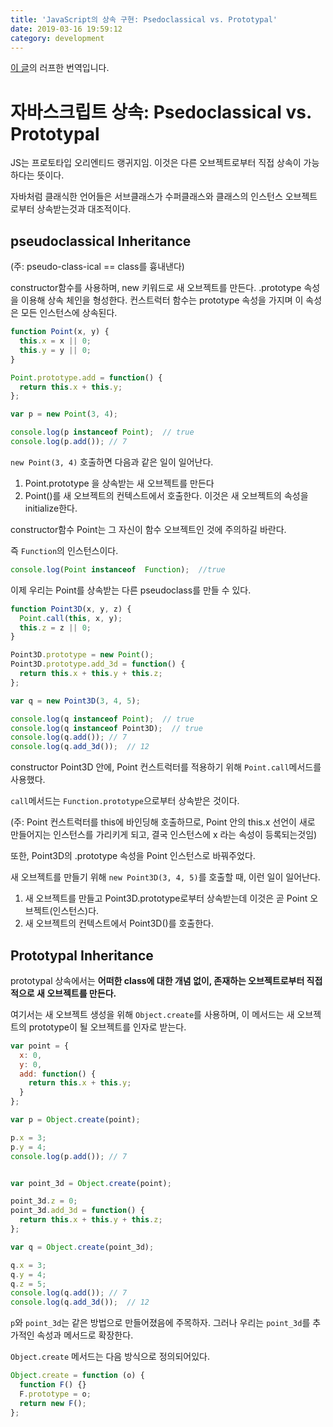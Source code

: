 ```yaml
---
title: 'JavaScript의 상속 구현: Psedoclassical vs. Prototypal'
date: 2019-03-16 19:59:12
category: development
---
```



[이 글](http://theoryapp.com/javascript-inheritance-pseudoclassical-vs-prototypal/)의 러프한 번역입니다.

  

# 자바스크립트 상속: Psedoclassical vs. Prototypal

  

JS는  프로토타입  오리엔티드  랭귀지임. 이것은  다른  오브젝트로부터  직접  상속이 가능하다는 뜻이다.

자바처럼 클래식한 언어들은 서브클래스가 수퍼클래스와 클래스의 인스턴스 오브젝트로부터 상속받는것과 대조적이다.

  

## pseudoclassical Inheritance

(주: pseudo-class-ical == class를 흉내낸다)

constructor함수를 사용하며, new 키워드로 새 오브젝트를 만든다. .prototype 속성을 이용해 상속 체인을 형성한다. 컨스트럭터 함수는 prototype 속성을 가지며 이 속성은 모든 인스턴스에 상속된다.

  

```javascript
function Point(x, y) {
  this.x = x || 0;
  this.y = y || 0;
}

Point.prototype.add = function() {
  return this.x + this.y;
};

var p = new Point(3, 4);

console.log(p instanceof Point);  // true
console.log(p.add()); // 7
```

`new Point(3, 4)` 호출하면 다음과 같은 일이 일어난다.

1. Point.prototype 을 상속받는 새 오브젝트를 만든다
2. Point()를 새 오브젝트의 컨텍스트에서 호출한다. 이것은 새 오브젝트의 속성을 initialize한다.

  

constructor함수 Point는 그 자신이 함수 오브젝트인 것에 주의하길 바란다.

즉 `Function`의 인스턴스이다.

  

```javascript
console.log(Point instanceof  Function);  //true
```

  

이제 우리는 Point를 상속받는 다른 pseudoclass를 만들 수 있다.

```javascript
function Point3D(x, y, z) {
  Point.call(this, x, y);
  this.z = z || 0;
}

Point3D.prototype = new Point();
Point3D.prototype.add_3d = function() {
  return this.x + this.y + this.z;
};

var q = new Point3D(3, 4, 5);

console.log(q instanceof Point);  // true
console.log(q instanceof Point3D);  // true
console.log(q.add()); // 7
console.log(q.add_3d());  // 12
```

  

constructor Point3D 안에, Point 컨스트럭터를 적용하기 위해 `Point.call`메서드를 사용했다.

`call`메서드는 `Function.prototype`으로부터 상속받은 것이다.

(주: Point 컨스트럭터를 this에 바인딩해 호출하므로, Point 안의 this.x 선언이 새로 만들어지는 인스턴스를 가리키게 되고, 결국 인스턴스에 x 라는 속성이 등록되는것임)

또한, Point3D의 .prototype 속성을 Point 인스턴스로 바꿔주었다.

  

새 오브젝트를 만들기 위해 `new Point3D(3, 4, 5)`를 호출할 때, 이런 일이 일어난다.

  

1. 새 오브젝트를 만들고 Point3D.prototype로부터 상속받는데 이것은 곧 Point 오브젝트(인스턴스)다.
2. 새 오브젝트의 컨텍스트에서 Point3D()를 호출한다.

  

## Prototypal Inheritance

  

prototypal 상속에서는 **어떠한 class에 대한 개념 없이, 존재하는 오브젝트로부터 직접적으로 새 오브젝트를 만든다.**

여기서는 새 오브젝트 생성을 위해 `Object.create`를 사용하며, 이 메서드는 새 오브젝트의 prototype이 될 오브젝트를 인자로 받는다.

  

```javascript
var point = {
  x: 0,
  y: 0,
  add: function() {
    return this.x + this.y;
  }
};

var p = Object.create(point);

p.x = 3;
p.y = 4;
console.log(p.add()); // 7


var point_3d = Object.create(point);

point_3d.z = 0;
point_3d.add_3d = function() {
  return this.x + this.y + this.z;
};

var q = Object.create(point_3d);

q.x = 3;
q.y = 4;
q.z = 5;
console.log(q.add()); // 7
console.log(q.add_3d());  // 12
```

  

`p`와 `point_3d`는 같은 방법으로 만들어졌음에 주목하자. 그러나 우리는 `point_3d`를 추가적인 속성과 메서드로 확장한다.

  

`Object.create` 메서드는 다음 방식으로 정의되어있다.

```javascript
Object.create = function (o) {
  function F() {}
  F.prototype = o;
  return new F();
};
```
